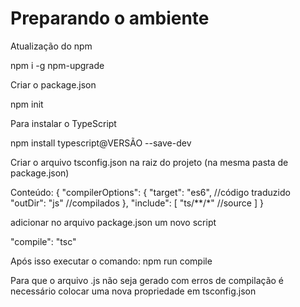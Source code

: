 
# Preparando o ambiente

Atualização do npm

npm i -g npm-upgrade



Criar o package.json

npm init

Para instalar o TypeScript 

npm install typescript@VERSÃO --save-dev

Criar o arquivo tsconfig.json na raiz do projeto (na mesma pasta de package.json)

Conteúdo:
{
    "compilerOptions": {
        "target": "es6", //código traduzido
        "outDir": "js" //compilados
    },
    "include": [
        "ts/**/*" //source
    ]
}

adicionar no arquivo package.json um novo script

"compile": "tsc"


Após isso executar o comando:
npm run compile


Para que o arquivo .js não seja gerado com erros de compilação é necessário colocar uma nova propriedade em tsconfig.json

